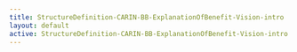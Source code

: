```yaml
---
title: StructureDefinition-CARIN-BB-ExplanationOfBenefit-Vision-intro
layout: default
active: StructureDefinition-CARIN-BB-ExplanationOfBenefit-Vision-intro
---
```


